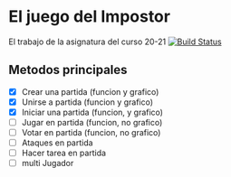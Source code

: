 # El juego del Impostor
El trabajo de la asignatura del curso 20-21
[![Build Status](https://travis-ci.org/CorentinBiguier/Impostor.svg?branch=master)](https://travis-ci.org/CorentinBiguier/Impostor)

## Metodos principales
- [X] Crear una partida (funcion y grafico)
- [X] Unirse a partida (funcion y grafico)
- [X] Iniciar una partida (funcion, y grafico)
- [ ] Jugar en partida (funcion, no grafico)
- [ ] Votar en partida (funcion, no grafico)
- [ ] Ataques en partida
- [ ] Hacer tarea en partida
- [ ] multi Jugador 